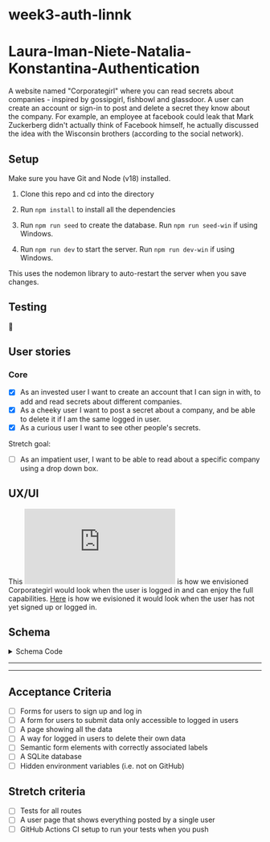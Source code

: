 # week3-auth-linnk

# Laura-Iman-Niete-Natalia-Konstantina-Authentication

A website named "Corporategirl" where you can read secrets about companies - inspired by gossipgirl, fishbowl and glassdoor. A user can create an account or sign-in to post and delete a secret they know about the company. For example, an employee at facebook could leak that Mark Zuckerberg didn't actually think of Facebook himself, he actually discussed the idea with the Wisconsin brothers (according to the social network).

## Setup

Make sure you have Git and Node (v18) installed.

1. Clone this repo and cd into the directory

2. Run `npm install` to install all the dependencies

3. Run `npm run seed` to create the database. Run `npm run seed-win` if using Windows.

4. Run `npm run dev` to start the server. Run `npm run dev-win` if using Windows.

This uses the nodemon library to auto-restart the server when you save changes.

## Testing

:construction:

## User stories

### Core

-   [x] As an invested user I want to create an account that I can sign in with, to add and read secrets about different companies.
-   [x] As a cheeky user I want to post a secret about a company, and be able to delete it if I am the same logged in user.
-   [x] As a curious user I want to see other people's secrets.

Stretch goal:

-   [ ] As an impatient user, I want to be able to read about a specific company using a drop down box.

## UX/UI

This ![Logged in mockup](https://github.com/fac26/week3-auth-linnk/blob/main/public/Logged%20In%20version.odg) is how we envisioned Corporategirl would look when the user is logged in and can enjoy the full capabilities.
[Here](https://github.com/fac26/week3-auth-linnk/blob/main/public/Logged%20Out%20Version.odg) is how we evisioned it would look when the user has not yet signed up or logged in.

## Schema

<details>
  <summary>Schema Code</summary>

```js
BEGIN;

CREATE TABLE IF NOT EXISTS users (
  id INTEGER PRIMARY KEY AUTOINCREMENT,
  email TEXT UNIQUE,
  hash TEXT,
  created_at DATETIME DEFAULT CURRENT_TIMESTAMP
);

CREATE TABLE IF NOT EXISTS sessions (
  id TEXT PRIMARY KEY,
  user_id INTEGER REFERENCES users(id),
  expires_at DATETIME NOT NULL,
  created_at DATETIME DEFAULT CURRENT_TIMESTAMP
);

CREATE TABLE IF NOT EXISTS secrets (
  id INTEGER PRIMARY KEY AUTOINCREMENT,
  title TEXT,
  content TEXT,
  user_id INTEGER REFERENCES users(id),
  company_id INTEGER REFERENCES companies(id),
  created_at DATETIME DEFAULT CURRENT_TIMESTAMP
);

CREATE TABLE IF NOT EXISTS companies(
    id INTEGER PRIMARY KEY AUTOINCREMENT,
    name TEXT NOT NULL
);

COMMIT;

```

</details>

---

---

## Acceptance Criteria

-   [ ] Forms for users to sign up and log in
-   [ ] A form for users to submit data only accessible to logged in users
-   [ ] A page showing all the data
-   [ ] A way for logged in users to delete their own data
-   [ ] Semantic form elements with correctly associated labels
-   [ ] A SQLite database
-   [ ] Hidden environment variables (i.e. not on GitHub)

## Stretch criteria

-   [ ] Tests for all routes
-   [ ] A user page that shows everything posted by a single user
-   [ ] GitHub Actions CI setup to run your tests when you push
